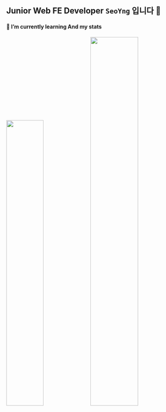 ## Junior Web FE Developer `SeoYng` 입니다 👋

#### 🌱 I’m currently learning And my stats
<img src="https://user-images.githubusercontent.com/22907830/95615452-36301580-0aa3-11eb-839c-efbfdbb45d3c.png" width="44%"><img src="https://github-readme-stats.vercel.app/api?username=tjdud0123&show_icons=true&theme=tokyonight" width="50%">

<!--
**tjdud0123/tjdud0123** is a ✨ _special_ ✨ repository because its `README.md` (this file) appears on your GitHub profile.

Here are some ideas to get you started:

- 🔭 I’m currently working on ...
- 🌱 I’m currently learning ...
- 👯 I’m looking to collaborate on ...
- 🤔 I’m looking for help with ...
- 💬 Ask me about ...
- 📫 How to reach me: ...
- 😄 Pronouns: ...
- ⚡ Fun fact: ...
-->
